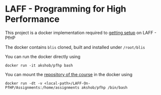 # LAFF - Programming for High Performance

This project is a docker implementation required to [getting setup](https://www.cs.utexas.edu/users/flame/laff/pfhp/week0-installing-BLIS.html) on LAFF - PfHP

The docker contains `blis` cloned, built and installed under `/root/blis`

You can run the docker directly using
```
docker run -it akshob/pfhp bash
```

You can mount the [repository of the course](https://www.cs.utexas.edu/users/flame/laff/pfhp/week0-cloning-the-repository.html) in the docker using
```
docker run -dt -v <local-path>/LAFF-On-PfHP/Assignments:/home/assignments akshob/pfhp /bin/bash
```